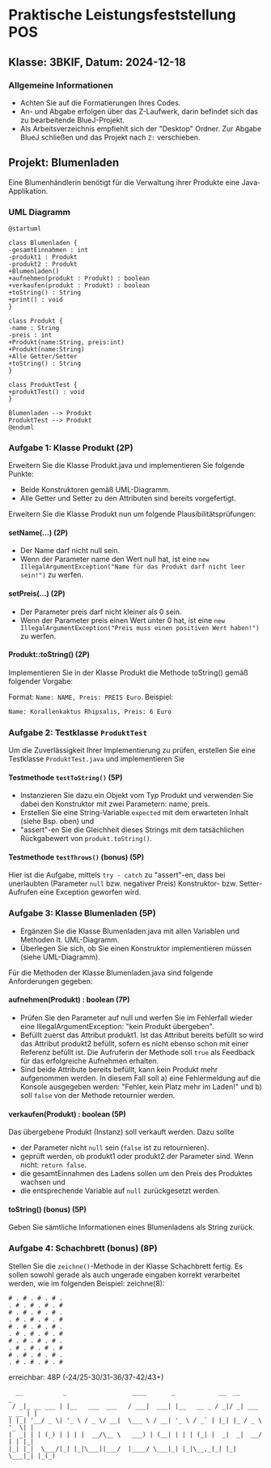 # Praktische Leistungsfeststellung POS

## Klasse: 3BKIF, Datum: 2024-12-18

### Allgemeine Informationen

- Achten Sie auf die Formatierungen Ihres Codes.
- An- und Abgabe erfolgen über das Z-Laufwerk, darin befindet sich das zu bearbeitende BlueJ-Projekt.
- Als Arbeitsverzeichnis empfiehlt sich der "Desktop" Ordner. Zur Abgabe BlueJ schließen und das Projekt  nach `Z:` verschieben.

## Projekt: Blumenladen

Eine Blumenhändlerin benötigt für die Verwaltung ihrer Produkte eine Java-Applikation.

### UML Diagramm

```plantuml
@startuml

class Blumenladen {
-gesamtEinnahmen : int
-produkt1 : Produkt
-produkt2 : Produkt
+Blumenladen()
+aufnehmen(produkt : Produkt) : boolean
+verkaufen(produkt : Produkt) : boolean
+toString() : String
+print() : void
}

class Produkt {
-name : String
-preis : int
+Produkt(name:String, preis:int)
+Produkt(name:String)
+Alle Getter/Setter
+toString() : String
}

class ProduktTest {
+produktTest() : void
}

Blumenladen --> Produkt
ProduktTest --> Produkt
@enduml
```

### Aufgabe 1: Klasse Produkt (2P)

Erweitern Sie die Klasse Produkt.java und implementieren Sie folgende Punkte:

- Beide Konstruktoren gemäß UML-Diagramm.
- Alle Getter und Setter zu den Attributen sind bereits vorgefertigt.

Erweitern Sie die Klasse Produkt nun um folgende Plausibilitätsprüfungen:

#### setName(…) (2P)

- Der Name darf nicht null sein.
- Wenn der Parameter name den Wert null hat, ist eine `new IllegalArgumentException("Name für das Produkt darf nicht leer sein!")` zu werfen.

#### setPreis(…) (2P)

- Der Parameter preis darf nicht kleiner als 0 sein.
- Wenn der Parameter preis einen Wert unter 0 hat, ist eine `new IllegalArgumentException("Preis muss einen positiven Wert haben!")` zu werfen.

#### Produkt::toString() (2P)

Implementieren Sie in der Klasse Produkt die Methode toString() gemäß folgender Vorgabe:

Format: `Name: NAME, Preis: PREIS Euro`. Beispiel:

```txt
Name: Korallenkaktus Rhipsalis, Preis: 6 Euro
```

### Aufgabe 2: Testklasse `ProduktTest`

Um die Zuverlässigkeit Ihrer Implementierung zu prüfen, erstellen Sie eine Testklasse `ProduktTest.java` und implementieren Sie

#### Testmethode `testToString()` (5P)

- Instanzieren Sie dazu ein Objekt vom Typ Produkt und verwenden Sie dabei den Konstruktor mit zwei Parametern: name, preis.
- Erstellen Sie eine String-Variable `expected` mit dem erwarteten Inhalt (siehe Bsp. oben) und
- "assert"-en Sie die Gleichheit dieses Strings mit dem tatsächlichen Rückgabewert von `produkt.toString()`.

#### Testmethode `testThrows()` (bonus) (5P)

Hier ist die Aufgabe, mittels `try - catch` zu "assert"-en, dass bei unerlaubten (Parameter `null` bzw. negativer Preis) Konstruktor- bzw. Setter- Aufrufen eine Exception geworfen wird.

### Aufgabe 3: Klasse Blumenladen (5P)

- Ergänzen Sie die Klasse Blumenladen.java mit allen Variablen und Methoden lt. UML-Diagramm.
- Überlegen Sie sich, ob Sie einen Konstruktor implementieren müssen (siehe UML-Diagramm).

Für die Methoden der Klasse Blumenladen.java sind folgende Anforderungen gegeben:

#### aufnehmen(Produkt) : boolean (7P)

- Prüfen Sie den Parameter auf null und werfen Sie im Fehlerfall wieder eine
IllegalArgumentException: "kein Produkt übergeben".
- Befüllt zuerst das Attribut produkt1. Ist das Attribut bereits befüllt so wird
das Attribut produkt2 befüllt, sofern es nicht ebenso schon mit einer Referenz
befüllt ist. Die Aufruferin der Methode soll `true` als Feedback für das
erfolgreiche Aufnehmen erhalten.
- Sind beide Attribute bereits befüllt, kann kein Produkt mehr aufgenommen werden.
In diesem Fall soll a) eine Fehlermeldung auf die Konsole ausgegeben werden:
"Fehler, kein Platz mehr im Laden!" und b) soll `false` von der Methode retournier
werden.

#### verkaufen(Produkt) : boolean (5P)

Das übergebene Produkt (Instanz) soll verkauft werden. Dazu sollte

- der Parameter nicht `null` sein (`false` ist zu retournieren).
- geprüft werden, ob produkt1 oder produkt2 der Parameter sind. Wenn nicht: `return false`.
- die gesamtEinnahmen des Ladens sollen um den Preis des Produktes wachsen und
- die entsprechende Variable auf `null` zurückgesetzt werden.

#### toString() (bonus) (5P)

Geben Sie sämtliche Informationen eines Blumenladens als String zurück.

### Aufgabe 4: Schachbrett (bonus) (8P)

Stellen Sie die `zeichne()`-Methode in der Klasse Schachbrett fertig. Es sollen sowohl gerade
als auch ungerade eingaben korrekt verarbeitet werden, wie im folgenden Beispiel: zeichne(8):

```text
# . # . # . # .
. # . # . # . #
# . # . # . # .
. # . # . # . #
# . # . # . # .
. # . # . # . #
# . # . # . # .
. # . # . # . #
# . # . # . # .
. # . # . # . #
```

erreichbar: 48P (-24/25-30/31-36/37-42/43+)

```text
  __           _                  ____       _            __  __            _
 / _|_ __ ___ | |__   ___  ___   / ___|  ___| |__   __ _ / _|/ _| ___ _ __ | |
| |_| '__/ _ \| '_ \ / _ \/ __|  \___ \ / __| '_ \ / _` | |_| |_ / _ \ '_ \| |
|  _| | | (_) | | | |  __/\__ \   ___) | (__| | | | (_| |  _|  _|  __/ | | |_|
|_| |_|  \___/|_| |_|\___||___/  |____/ \___|_| |_|\__,_|_| |_|  \___|_| |_(_)
```

